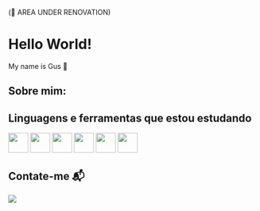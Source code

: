 (👷 AREA UNDER RENOVATION)
<h1 align="left">Hello World!</h1>
<p align="left">My name is Gus 👋</p>

<h2>Sobre mim: </h2>
<p></p>
<h2></h2>
<h2>Linguagens e ferramentas que estou estudando</h2>
<div>
<img src="https://cdn.jsdelivr.net/gh/devicons/devicon@latest/icons/javascript/javascript-original.svg" width="40px" height="40px" />
<img src="https://cdn.jsdelivr.net/gh/devicons/devicon@latest/icons/html5/html5-original.svg" width="40px" height="40px" />
<img src="https://cdn.jsdelivr.net/gh/devicons/devicon@latest/icons/css3/css3-original.svg" width="40px" height="40px"/>
<img src="https://cdn.jsdelivr.net/gh/devicons/devicon@latest/icons/git/git-original.svg" width="40px" height="40px" />
<img src="https://cdn.jsdelivr.net/gh/devicons/devicon@latest/icons/react/react-original.svg" width="40px" height="40px" />
<img src="https://cdn.jsdelivr.net/gh/devicons/devicon@latest/icons/java/java-original.svg" width="40px" height="40px" />


</div>

<h2>Contate-me 📬</h2>
<a href="https://www.linkedin.com/in/gustavo-henrique-amirati/" target="_blank"><img loading="lazy" src="https://img.shields.io/badge/-LinkedIn-%230077B5?style=for-the-badge&logo=linkedin&logoColor=white" target="_blank"></a>
